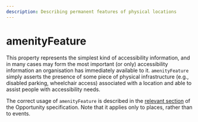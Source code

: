 ```yaml
---
description: Describing permanent features of physical locations
---
```


# amenityFeature

This property represents the simplest kind of accessibility information, and in many cases may form the most important \(or only\)  accessibility information an organisation has immediately available to it. `amenityFeature` simply asserts the presence of some piece of physical infrastructure \(e.g., disabled parking, wheelchair access\) associated with a location and able to assist people with accessibility needs. 

The correct usage of `amenityFeature` is described in the [relevant section](https://openactive.io/modelling-opportunity-data/EditorsDraft/#describing-amenities) of the Opportunity specification. Note that it applies only to places, rather than to events.

